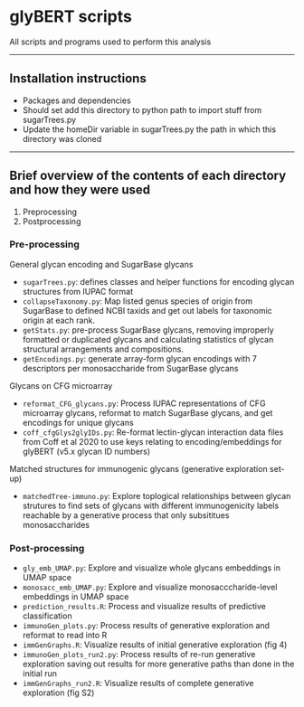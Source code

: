 # glyBERT scripts

All scripts and programs used to perform this analysis

---
## Installation instructions

- Packages and dependencies
- Should set add this directory to python path to import stuff from sugarTrees.py
- Update the homeDir variable in sugarTrees.py the path in which this directory was cloned

---

## Brief overview of the contents of each directory and how they were used
1. Preprocessing
2. Postprocessing

### Pre-processing
General glycan encoding and SugarBase glycans
- `sugarTrees.py`: defines classes and helper functions for encoding glycan structures from IUPAC format
- `collapseTaxonomy.py`: Map listed genus species of origin from SugarBase to defined NCBI taxids and get out labels for taxonomic origin at each rank.
- `getStats.py`: pre-process SugarBase glycans, removing improperly formatted or duplicated glycans and calculating statistics of glycan structural arrangements and compositions.
- `getEncodings.py`: generate array-form glycan encodings with 7 descriptors per monosaccharide from SugarBase glycans

Glycans on CFG microarray
- `reformat_CFG_glycans.py`: Process IUPAC representations of CFG microarray glycans, reformat to match SugarBase glycans, and get encodings for unique glycans
- `coff_cfgGlys2glyIDs.py`: Re-format lectin-glycan interaction data files from Coff et al 2020 to use keys relating to encoding/embeddings for glyBERT (v5.x glycan ID numbers)

Matched structures for immunogenic glycans (generative exploration set-up)
- `matchedTree-immuno.py`: Explore toplogical relationships between glycan strutures to find sets of glycans with different immunogenicity labels reachable by a generative process that only subsititues monosaccharides

### Post-processing
- `gly_emb_UMAP.py`: Explore and visualize whole glycans embeddings in UMAP space
- `monosacc_emb_UMAP.py`: Explore and visualize monosacccharide-level embeddings in UMAP space
- `prediction_results.R`: Process and visualize results of predictive classification
- `immunoGen_plots.py`: Process results of generative exploration and reformat to read into R
- `immGenGraphs.R`: Visualize results of initial generative exploration (fig 4)
- `immunoGen_plots_run2.py`: Process results of re-run generative exploration saving out results for more generative paths than done in the initial run
- `immGenGraphs_run2.R`: Visualize results of complete generative exploration (fig S2)
